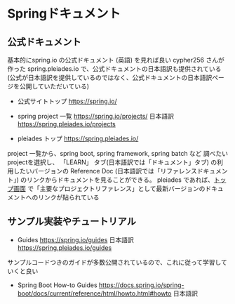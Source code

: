 # Springドキュメント

## 公式ドキュメント
基本的にspring.io の公式ドキュメント (英語) を見れば良い
cypher256 さんが作った spring.pleiades.io で、公式ドキュメントの日本語訳も提供されている
(公式が日本語訳を提供しているのではなく、公式ドキュメントの日本語訳ページを公開していただいている)

- 公式サイトトップ
https://spring.io/

- spring project 一覧
https://spring.io/projects/
日本語訳 https://spring.pleiades.io/projects

- pleiades トップ
https://spring.pleiades.io/

project 一覧から、spring boot, spring framework, spring batch など 調べたいprojectを選択し、 「LEARN」 タブ(日本語訳では「ドキュメント」タブ) の利用したいバージョンの Reference Doc (日本語訳では「リファレンスドキュメント」) のリンクからドキュメントを見ることができる。
pleiades であれば、[トップ画面](https://spring.pleiades.io/) で「主要なプロジェクトリファレンス」として最新バージョンのドキュメントへのリンクが貼られている


## サンプル実装やチュートリアル

- Guides
https://spring.io/guides
日本語訳
https://spring.pleiades.io/guides

サンプルコードつきのガイドが多数公開されているので、これに従って学習していくと良い

- Spring Boot How-to Guides
https://docs.spring.io/spring-boot/docs/current/reference/html/howto.html#howto
日本語訳








<!--stackedit_data:
eyJoaXN0b3J5IjpbLTE5NTU3NDYzODksMzY5NzM1NTg4LC0yMD
k1ODE0MzY5LDk0MDU5NjEzOCwtMTY1NzEyNTM2MywxNTY5NjM2
NDc1LDczMDk5ODExNl19
-->